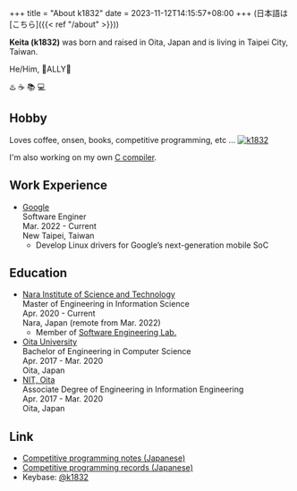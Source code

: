+++
title = "About k1832"
date = 2023-11-12T14:15:57+08:00
+++
(日本語は[こちら]({{< ref "/about" >}}))

**Keita (k1832)** was born and raised in Oita, Japan and is living in Taipei City, Taiwan.

He/Him, 🌈ALLY🌈

♨️ ☕️ 📚 💻

## Hobby
Loves coffee, onsen, books, competitive programming, etc ...
[![k1832](https://img.shields.io/endpoint?url=https%3A%2F%2Fatcoder-badges.now.sh%2Fapi%2Fatcoder%2Fjson%2Fk1832)](https://atcoder.jp/users/k1832)

I'm also working on my own [C compiler](https://github.com/k1832/jcc).

## Work Experience
- [Google](https://about.google/)  
Software Enginer  
Mar. 2022 - Current  
New Taipei, Taiwan  
  - Develop Linux drivers for Google’s next-generation mobile SoC

## Education
- [Nara Institute of Science and Technology](http://www.naist.jp/)  
Master of Engineering in Information Science  
Apr. 2020 - Current  
Nara, Japan (remote from Mar. 2022)  
  - Member of [Software Engineering Lab.](https://naist-se.github.io/en/)
- [Oita University](https://www.oita-u.ac.jp/)  
Bachelor of Engineering in Computer Science  
Apr. 2017 - Mar. 2020  
Oita, Japan
- [NIT, Oita](https://www.oita-ct.ac.jp/)  
Associate Degree of Engineering in Information Engineering  
Apr. 2017 - Mar. 2020  
Oita, Japan

## Link
- [Competitive programming notes (Japanese)](https://k1832.notion.site/PROGRAMMING-NOTES-200d3023d7024986b1478a707a2bc937)
- [Competitive programming records (Japanese)](https://docs.google.com/spreadsheets/d/1jNxP8s1AfC-zTiQ0d2iw7vdZQeODXDXKKpzWAsFK1lg/edit?usp=sharing)
- Keybase: [@k1832](https://keybase.io/k1832)

